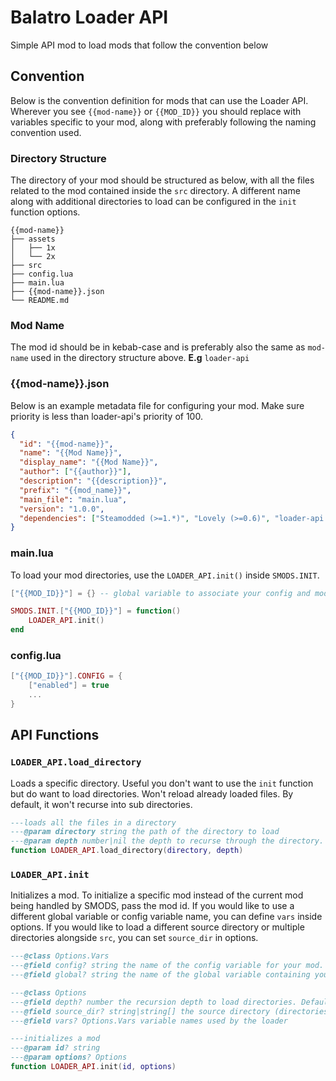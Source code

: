 # Balatro Loader API

Simple API mod to load mods that follow the convention below

## Convention

Below is the convention definition for mods that can use the Loader API. Wherever you see `{{mod-name}}` or `{{MOD_ID}}` you should replace with variables specific to your mod, along with preferably following the naming convention used.

### Directory Structure

The directory of your mod should be structured as below, with all the files related to the mod contained inside the `src` directory. A different name along with additional directories to load can be configured in the `init` function options.

```
{{mod-name}}
├── assets
│   ├── 1x
│   └── 2x
├── src
├── config.lua
├── main.lua
├── {{mod-name}}.json
└── README.md
```

### Mod Name

The mod id should be in kebab-case and is preferably also the same as `mod-name` used in the directory structure above.
**E.g** `loader-api`

### {{mod-name}}.json

Below is an example metadata file for configuring your mod. Make sure priority is less than loader-api's priority of 100.

```json
{
  "id": "{{mod-name}}",
  "name": "{{Mod Name}}",
  "display_name": "{{Mod Name}}",
  "author": ["{{author}}"],
  "description": "{{description}}",
  "prefix": "{{mod_name}}",
  "main_file": "main.lua",
  "version": "1.0.0",
  "dependencies": ["Steamodded (>=1.*)", "Lovely (>=0.6)", "loader-api (>=1.*)"]
}
```

### main.lua

To load your mod directories, use the `LOADER_API.init()` inside `SMODS.INIT`.

```lua
["{{MOD_ID}}"] = {} -- global variable to associate your config and mod functions with.

SMODS.INIT.["{{MOD_ID}}"] = function()
	LOADER_API.init()
end
```

### config.lua

```lua
["{{MOD_ID}}"].CONFIG = {
    ["enabled"] = true
    ...
}
```

## API Functions

### `LOADER_API.load_directory`

Loads a specific directory. Useful you don't want to use the `init` function but do want to load directories. Won't reload already loaded files. By default, it won't recurse into sub directories.

```lua
---loads all the files in a directory
---@param directory string the path of the directory to load
---@param depth number|nil the depth to recurse through the directory. defaults to 1
function LOADER_API.load_directory(directory, depth)
```

### `LOADER_API.init`

Initializes a mod. To initialize a specific mod instead of the current mod being handled by SMODS, pass the mod id. If you would like to use a different global variable or config variable name, you can define `vars` inside options. If you would like to load a different source directory or multiple directories alongside `src`, you can set `source_dir` in options.

```lua
---@class Options.Vars
---@field config? string the name of the config variable for your mod. Defaults to CONFIG
---@field global? string the name of the global variable containing your mods properties. Defaults to MOD_NAME

---@class Options
---@field depth? number the recursion depth to load directories. Defaults to 3
---@field source_dir? string|string[] the source directory (directories) containing all the .lua files to load. Defaults to 'src'
---@field vars? Options.Vars variable names used by the loader

---initializes a mod
---@param id? string
---@param options? Options
function LOADER_API.init(id, options)
```
